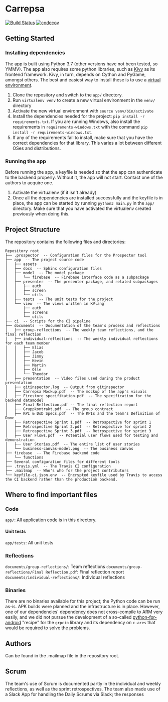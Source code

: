 # Carrepsa
[![Build Status](https://travis-ci.com/pilino1234/DAT256.svg?token=XyHcbxehB8TtpGq4DuFW&branch=dev)](https://travis-ci.com/pilino1234/DAT256) [![codecov](https://codecov.io/gh/pilino1234/DAT256/branch/dev/graph/badge.svg?token=yX3pyaI7TF)](https://codecov.io/gh/pilino1234/DAT256)

## Getting Started
### Installing dependencies
The app is built using Python 3.7 (other versions have not been tested, so YMMV).
The app also requires some python libraries, such as [Kivy](https://github.com/kivy/kivy) as its frontend framework. Kivy, in turn, depends on Cython and PyGame, amongst others. The best and easiest way to install these is to use a [virtual environment](https://virtualenv.pypa.io/en/latest/).

1. Clone the repository and switch to the `app/` directory.
2. Run `virtualenv venv` to create a new virtual environment in the `venv/` directory
3. Activate the new virtual environment with `source venv/bin/activate`
4. Install the dependencies needed for the project: `pip install -r requirements.txt`. 
If you are running Windows, also install the requirements in `requirements-windows.txt` with the command `pip install -r requirements-windows.txt`.
5. If any of the requirements fail to install, make sure that you have the correct dependencies for that library. This varies a lot between different OSes and distributions.

### Running the app
Before running the app, a keyfile is needed so that the app can authenticate to the backend properly. Without it, the app will not start. Contact one of the authors to acquire one.

1. Activate the virtualenv (if it isn't already)
1. Once all the dependencies are installed successfully and the keyfile is in place, the app can be started by running `python3 main.py` in the `app/` directory. Make sure that you have activated the virtualenv created previously when doing this.

## Project Structure
The repository contains the following files and directories:

```
Repository root
├── .prospector  -- Configuration files for the Prospector tool
├── app  -- The project source code
│   ├── assets
│   ├── docs  -- Sphinx configuration files
│   ├── model  -- The model package
│   │   └── firebase  -- Firebase interface code as a subpackage
│   ├── presenter  -- The presenter package, and related subpackages
│   │   ├── auth
│   │   ├── screen
│   │   └── utils
│   ├── tests  -- The unit tests for the project
│   └── view  -- The views written in KVlang
│       ├── auth
│       ├── screens
│       └── utils
├── ci  -- Scripts for the CI pipeline
├── documents  -- Documentation of the team's process and reflections
│   ├── group-reflections  -- The weekly team reflections, and the final reflection
│   ├── individual-reflections  -- The weekly individual reflections for each team member
│   │   ├── Elias
│   │   ├── Jacob
│   │   ├── Jimmy
│   │   ├── Kevin
│   │   ├── Martin
│   │   ├── Olle
│   │   └── Theodor
│   ├── presentation  -- Video files used during the product presentation
│   ├── gitinspector.log  -- Output from gitinspector
│   ├── Carrepsa Mockup.pdf  -- The mockup of the app's visuals
│   ├── Firestore specifikation.pdf  -- The specification for the backend datamodel
│   ├── Final Reflection.pdf -- The final reflection report
│   ├── Gruppkontrakt.pdf  -- The group contract
│   ├── KPI & DoD Specs.pdf  -- The KPIs and the team's Definition of Done
│   ├── Retrospective Sprint 1.pdf  -- Retrospective for sprint 1
│   ├── Retrospective Sprint 2.pdf  -- Retrospective for sprint 2
│   ├── Retrospective Sprint 3.pdf  -- Retrospective for sprint 3
│   ├── User Flows.pdf  -- Potential user flows used for testing and demonstration
│   ├── User Stories.pdf  -- The entire list of user stories
│   └── business-canvas-model.png  -- The business canvas
├── firebase  -- The Firebase backend code
│   └── functions
├── Several configuration files for different tools
├── .travis.yml  -- The Travis CI configuration
├── .mailmap  -- Who's who for the project contributors
└── keyfile-ci.json.env  -- Encrypted keyfile used by Travis to access the CI backend rather than the production backend.
```

## Where to find important files
### Code
`app/`: All application code is in this directory.

#### Unit tests
`app/tests`: All unit tests

### Reflections
`documents/group-reflections/`: Team reflections
`documents/group-reflections/Final Reflection.pdf`: Final reflection report
`documents/individual-reflections/`: Individual reflections

### Binaries
There are no binaries available for this project; the Python code can be run as-is. APK builds were planned and the infrastructure is in place. However, one of our dependencies' dependency does not cross-compile to ARM very easily, and we did not pursue the development of a so-called [python-for-android](https://github.com/kivy/python-for-android) "recipe" for the `grpcio` library and its dependency on `c-ares` that would be required to solve the problems.

## Authors
Can be found in the .mailmap file in the repository root.

## Scrum
The team's use of Scrum is documented partly in the individual and weekly reflections, as well as the sprint retrospectives. The team also made use of a Slack App for handling the Daily Scrums via Slack; the responses 

